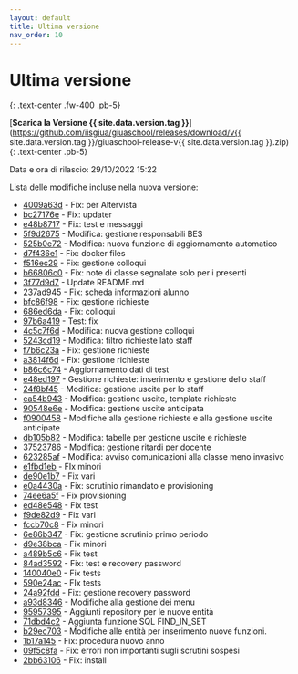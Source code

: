 ```yaml
---
layout: default
title: Ultima versione
nav_order: 10
---
```


# Ultima versione
{: .text-center .fw-400 .pb-5}

[**Scarica la Versione {{ site.data.version.tag }}**](https://github.com/iisgiua/giuaschool/releases/download/v{{ site.data.version.tag }}/giuaschool-release-v{{ site.data.version.tag }}.zip)
{: .text-center .pb-5}

Data e ora di rilascio: 29/10/2022 15:22

Lista delle modifiche incluse nella nuova versione:

- [4009a63d](http://github.com/iisgiua/giuaschool/commit/4009a63da8bc4abde39ff25830472d226d95825e) - Fix: per Altervista
- [bc27176e](http://github.com/iisgiua/giuaschool/commit/bc27176e8cb49c151e4fba4b7d08ca4e56a67bb9) - Fix: updater
- [e48b8717](http://github.com/iisgiua/giuaschool/commit/e48b8717600c10e96c41036744bf081a7a634c42) - Fix: test e messaggi
- [5f9d2675](http://github.com/iisgiua/giuaschool/commit/5f9d267569af032ded53856111d901493fc17dd8) - Modifica: gestione responsabili BES
- [525b0e72](http://github.com/iisgiua/giuaschool/commit/525b0e722e967ab0b5329485011ef4f27090a42e) - Modifica: nuova funzione di aggiornamento automatico
- [d7f436e1](http://github.com/iisgiua/giuaschool/commit/d7f436e12dffcc5db0445b9e9e389c5f68571e39) - Fix: docker files
- [f516ec29](http://github.com/iisgiua/giuaschool/commit/f516ec2977a9ca0365d760a2fa361573f1e1f559) - Fix: gestione colloqui
- [b66806c0](http://github.com/iisgiua/giuaschool/commit/b66806c0027adae5e68e7f4f2f61c8ddebdcacdf) - Fix: note di classe segnalate solo per i presenti
- [3f77d9d7](http://github.com/iisgiua/giuaschool/commit/3f77d9d75bf67652b535fe8ba663991caa938c0d) - Update README.md
- [237ad945](http://github.com/iisgiua/giuaschool/commit/237ad945cb705ccef628dd234871967521b63bbe) - Fix: scheda informazioni alunno
- [bfc86f98](http://github.com/iisgiua/giuaschool/commit/bfc86f98ebfeaa37bb24a41d51cdbae2d2e2653d) - Fix: gestione richieste
- [686ed6da](http://github.com/iisgiua/giuaschool/commit/686ed6daafe4e6427e5a9568e978da18a6c4d5a1) - Fix: colloqui
- [97b6a419](http://github.com/iisgiua/giuaschool/commit/97b6a4191041f8862d9e7eac89d987abba39e483) - Test: fix
- [4c5c7f6d](http://github.com/iisgiua/giuaschool/commit/4c5c7f6d722d4f5347f0cd199a3412a82a7851e2) - Modifica: nuova gestione colloqui
- [5243cd19](http://github.com/iisgiua/giuaschool/commit/5243cd191fb5d08f9ab8eacfb97f888ed1ef1bb5) - Modifica: filtro richieste lato staff
- [f7b6c23a](http://github.com/iisgiua/giuaschool/commit/f7b6c23a5f69211fd98aa102bd4b0cc1956676cd) - Fix: gestione richieste
- [a3814f6d](http://github.com/iisgiua/giuaschool/commit/a3814f6de5a1a8345e48e6b4630a76aade7de1b3) - Fix: gestione richieste
- [b86c6c74](http://github.com/iisgiua/giuaschool/commit/b86c6c748028891f55dff755531ba3438f04d8c0) - Aggiornamento dati di test
- [e48ed197](http://github.com/iisgiua/giuaschool/commit/e48ed1979186977707b8bf72fcde26c90b3607f5) - Gestione richieste: inserimento e gestione dello staff
- [24f8bf45](http://github.com/iisgiua/giuaschool/commit/24f8bf45ccd9a0d331521313e568bf5ce4dd83a2) - Modifica: gestione uscite per lo staff
- [ea54b943](http://github.com/iisgiua/giuaschool/commit/ea54b943cb86bf1532fa6ebf07e53dffbdbe0605) - Modifica: gestione uscite, template richieste
- [90548e6e](http://github.com/iisgiua/giuaschool/commit/90548e6e518395e6a230803b5d323140197d6aaa) - Modifica: gestione uscite anticipata
- [f0900458](http://github.com/iisgiua/giuaschool/commit/f090045871442588eab706ca76b6333e1364ab7a) - Modifiche alla gestione richieste e alla gestione uscite anticipate
- [db105b82](http://github.com/iisgiua/giuaschool/commit/db105b821f03a2ab010312af535e778f8adc28fb) - Modifica: tabelle per gestione uscite e richieste
- [37523786](http://github.com/iisgiua/giuaschool/commit/37523786793b78c69643757e7099afcea008c48e) - Modifica: gestione ritardi per docente
- [623285af](http://github.com/iisgiua/giuaschool/commit/623285af8fc53584a5d6a9868bb12be791967798) - Modifica: avviso comunicazioni alla classe meno invasivo
- [e1fbd1eb](http://github.com/iisgiua/giuaschool/commit/e1fbd1ebcdef0577bc4f7bb48d970640304f7cc5) - FIx minori
- [de90e1b7](http://github.com/iisgiua/giuaschool/commit/de90e1b7abb292d0ca4b1c58915eadc198910814) - Fix vari
- [e0a4430a](http://github.com/iisgiua/giuaschool/commit/e0a4430a54d493347c6dae77f685eefe5ee1c795) - Fix: scrutinio rimandato e provisioning
- [74ee6a5f](http://github.com/iisgiua/giuaschool/commit/74ee6a5fee738a2b5276e1bb2015bb4abb811e31) - Fix provisioning
- [ed48e548](http://github.com/iisgiua/giuaschool/commit/ed48e54875ff1f906aa943f9df90bf88988ed0f4) - Fix test
- [f9de82d9](http://github.com/iisgiua/giuaschool/commit/f9de82d9b674d97d13986840686e16c6846fc77d) - Fix vari
- [fccb70c8](http://github.com/iisgiua/giuaschool/commit/fccb70c806e689ff22ff4c453632d5d975febdd8) - Fix minori
- [6e86b347](http://github.com/iisgiua/giuaschool/commit/6e86b3477345ae1dbf4730c2efa47d9246555bd6) - Fix: gestione scrutinio primo periodo
- [d9e38bca](http://github.com/iisgiua/giuaschool/commit/d9e38bca7b5f3a4f1dc365c29f114089d8c98d32) - Fix minori
- [a489b5c6](http://github.com/iisgiua/giuaschool/commit/a489b5c65388e052b93748717b13507075ac4c73) - Fix test
- [84ad3592](http://github.com/iisgiua/giuaschool/commit/84ad3592f71ea32f631f1805d8a110df12a9ef76) - Fix: test e recovery password
- [140040e0](http://github.com/iisgiua/giuaschool/commit/140040e0a4f40ead3830a71ca1a71868b34a4508) - Fix tests
- [590e24ac](http://github.com/iisgiua/giuaschool/commit/590e24ac4eab9d809073ca7732893a5677e20114) - FIx tests
- [24a92fdd](http://github.com/iisgiua/giuaschool/commit/24a92fdd16390ffc618e01953f1134a3f4f53a19) - Fix: gestione recovery password
- [a93d8346](http://github.com/iisgiua/giuaschool/commit/a93d8346acfd91cb1ddcfed5a777777ebc294aad) - Modifiche alla gestione dei menu
- [95957395](http://github.com/iisgiua/giuaschool/commit/95957395d506e405e29284cb0ac4ac0c86fd8507) - Aggiunti repository per le nuove entità
- [71dbd4c2](http://github.com/iisgiua/giuaschool/commit/71dbd4c203be84a08ee218b51e4dd0977e03fc1b) - Aggiunta funzione SQL FIND_IN_SET
- [b29ec703](http://github.com/iisgiua/giuaschool/commit/b29ec703a86df237b63ebf23baa0ca6e15fe3505) - Modifiche alle entità per inserimento nuove funzioni.
- [1b17a145](http://github.com/iisgiua/giuaschool/commit/1b17a1455943b8f171f3269753c0529feca4d631) - Fix: procedura nuovo anno
- [09f5c8fa](http://github.com/iisgiua/giuaschool/commit/09f5c8fac066e919f4a86b4b4b9cecb941094e44) - Fix: errori non importanti sugli scrutini sospesi
- [2bb63106](http://github.com/iisgiua/giuaschool/commit/2bb63106c9be9e214360521fe16defcfdcbea69b) - Fix: install

